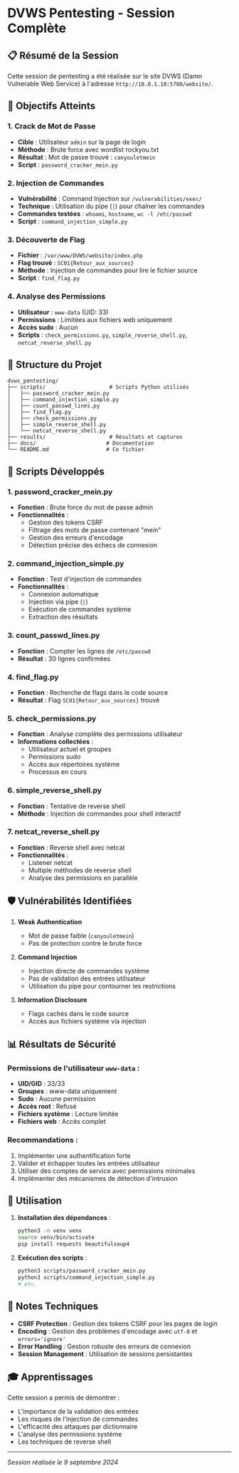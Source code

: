 # DVWS Pentesting - Session Complète

## 📋 Résumé de la Session

Cette session de pentesting a été réalisée sur le site DVWS (Damn Vulnerable Web Service) à l'adresse `http://10.0.1.10:5780/website/`.

## 🎯 Objectifs Atteints

### 1. **Crack de Mot de Passe**
- **Cible** : Utilisateur `admin` sur la page de login
- **Méthode** : Brute force avec wordlist rockyou.txt
- **Résultat** : Mot de passe trouvé : `canyouletmein`
- **Script** : `password_cracker_mein.py`

### 2. **Injection de Commandes**
- **Vulnérabilité** : Command Injection sur `/vulnerabilities/exec/`
- **Technique** : Utilisation du pipe (`|`) pour chaîner les commandes
- **Commandes testées** : `whoami`, `hostname`, `wc -l /etc/passwd`
- **Script** : `command_injection_simple.py`

### 3. **Découverte de Flag**
- **Fichier** : `/var/www/DVWS/website/index.php`
- **Flag trouvé** : `SC01{Retour_aux_sources}`
- **Méthode** : Injection de commandes pour lire le fichier source
- **Script** : `find_flag.py`

### 4. **Analyse des Permissions**
- **Utilisateur** : `www-data` (UID: 33)
- **Permissions** : Limitées aux fichiers web uniquement
- **Accès sudo** : Aucun
- **Scripts** : `check_permissions.py`, `simple_reverse_shell.py`, `netcat_reverse_shell.py`

## 📁 Structure du Projet

```
dvws_pentesting/
├── scripts/                    # Scripts Python utilisés
│   ├── password_cracker_mein.py
│   ├── command_injection_simple.py
│   ├── count_passwd_lines.py
│   ├── find_flag.py
│   ├── check_permissions.py
│   ├── simple_reverse_shell.py
│   └── netcat_reverse_shell.py
├── results/                    # Résultats et captures
├── docs/                      # Documentation
└── README.md                  # Ce fichier
```

## 🔧 Scripts Développés

### 1. **password_cracker_mein.py**
- **Fonction** : Brute force du mot de passe admin
- **Fonctionnalités** :
  - Gestion des tokens CSRF
  - Filtrage des mots de passe contenant "mein"
  - Gestion des erreurs d'encodage
  - Détection précise des échecs de connexion

### 2. **command_injection_simple.py**
- **Fonction** : Test d'injection de commandes
- **Fonctionnalités** :
  - Connexion automatique
  - Injection via pipe (`|`)
  - Exécution de commandes système
  - Extraction des résultats

### 3. **count_passwd_lines.py**
- **Fonction** : Compter les lignes de `/etc/passwd`
- **Résultat** : 30 lignes confirmées

### 4. **find_flag.py**
- **Fonction** : Recherche de flags dans le code source
- **Résultat** : Flag `SC01{Retour_aux_sources}` trouvé

### 5. **check_permissions.py**
- **Fonction** : Analyse complète des permissions utilisateur
- **Informations collectées** :
  - Utilisateur actuel et groupes
  - Permissions sudo
  - Accès aux répertoires système
  - Processus en cours

### 6. **simple_reverse_shell.py**
- **Fonction** : Tentative de reverse shell
- **Méthode** : Injection de commandes pour shell interactif

### 7. **netcat_reverse_shell.py**
- **Fonction** : Reverse shell avec netcat
- **Fonctionnalités** :
  - Listener netcat
  - Multiple méthodes de reverse shell
  - Analyse des permissions en parallèle

## 🛡️ Vulnérabilités Identifiées

1. **Weak Authentication**
   - Mot de passe faible (`canyouletmein`)
   - Pas de protection contre le brute force

2. **Command Injection**
   - Injection directe de commandes système
   - Pas de validation des entrées utilisateur
   - Utilisation du pipe pour contourner les restrictions

3. **Information Disclosure**
   - Flags cachés dans le code source
   - Accès aux fichiers système via injection

## 📊 Résultats de Sécurité

### Permissions de l'utilisateur `www-data` :
- **UID/GID** : 33/33
- **Groupes** : www-data uniquement
- **Sudo** : Aucune permission
- **Accès root** : Refusé
- **Fichiers système** : Lecture limitée
- **Fichiers web** : Accès complet

### Recommandations :
1. Implémenter une authentification forte
2. Valider et échapper toutes les entrées utilisateur
3. Utiliser des comptes de service avec permissions minimales
4. Implémenter des mécanismes de détection d'intrusion

## 🚀 Utilisation

1. **Installation des dépendances** :
   ```bash
   python3 -m venv venv
   source venv/bin/activate
   pip install requests beautifulsoup4
   ```

2. **Exécution des scripts** :
   ```bash
   python3 scripts/password_cracker_mein.py
   python3 scripts/command_injection_simple.py
   # etc.
   ```

## 📝 Notes Techniques

- **CSRF Protection** : Gestion des tokens CSRF pour les pages de login
- **Encoding** : Gestion des problèmes d'encodage avec `utf-8` et `errors='ignore'`
- **Error Handling** : Gestion robuste des erreurs de connexion
- **Session Management** : Utilisation de sessions persistantes

## 🎓 Apprentissages

Cette session a permis de démontrer :
- L'importance de la validation des entrées
- Les risques de l'injection de commandes
- L'efficacité des attaques par dictionnaire
- L'analyse des permissions système
- Les techniques de reverse shell

---
*Session réalisée le 9 septembre 2024*
